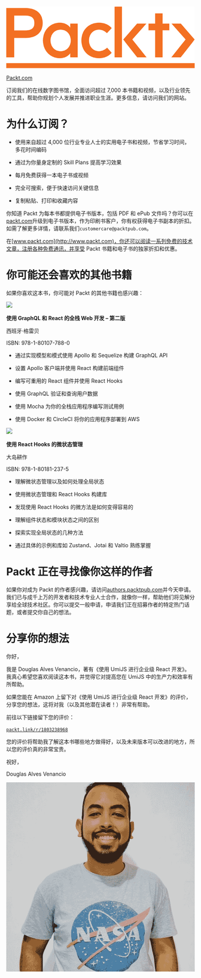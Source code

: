 ![](img/Packt_Logo1.jpg)

[Packt.com](http://Packt.com)

订阅我们的在线数字图书馆，全面访问超过 7,000 本书籍和视频，以及行业领先的工具，帮助你规划个人发展并推进职业生涯。更多信息，请访问我们的网站。

# 为什么订阅？

+   使用来自超过 4,000 位行业专业人士的实用电子书和视频，节省学习时间，多花时间编码

+   通过为你量身定制的 Skill Plans 提高学习效果

+   每月免费获得一本电子书或视频

+   完全可搜索，便于快速访问关键信息

+   复制粘贴、打印和收藏内容

你知道 Packt 为每本书都提供电子书版本，包括 PDF 和 ePub 文件吗？你可以在[packt.com](http://packt.com)升级到电子书版本，作为印刷书客户，你有权获得电子书副本的折扣。如需了解更多详情，请联系我们`customercare@packtpub.com`。

在[www.packt.com](http://www.packt.com)，你还可以阅读一系列免费的技术文章，注册各种免费通讯，并享受 Packt 书籍和电子书的独家折扣和优惠。

# 你可能还会喜欢的其他书籍

如果你喜欢这本书，你可能对 Packt 的其他书籍也感兴趣：

![](https://www.packtpub.com/product/full-stack-web-development-with-graphql-and-react-second-edition/9781801077880)

**使用 GraphQL 和 React 的全栈 Web 开发 – 第二版**

西班牙·格雷贝

ISBN: 978-1-80107-788-0

+   通过实现模型和模式使用 Apollo 和 Sequelize 构建 GraphQL API

+   设置 Apollo 客户端并使用 React 构建前端组件

+   编写可重用的 React 组件并使用 React Hooks

+   使用 GraphQL 验证和查询用户数据

+   使用 Mocha 为你的全栈应用程序编写测试用例

+   使用 Docker 和 CircleCI 将你的应用程序部署到 AWS

![](https://www.packtpub.com/product/micro-state-management-with-react-hooks/9781801812375)

**使用 React Hooks 的微状态管理**

大岛耕作

ISBN: 978-1-80181-237-5

+   理解微状态管理以及如何处理全局状态

+   使用微状态管理和 React Hooks 构建库

+   发现使用 React Hooks 的微方法是如何变得容易的

+   理解组件状态和模块状态之间的区别

+   探索实现全局状态的几种方法

+   通过具体的示例和库如 Zustand、Jotai 和 Valtio 熟练掌握

# Packt 正在寻找像你这样的作者

如果你对成为 Packt 的作者感兴趣，请访问[authors.packtpub.com](http://authors.packtpub.com)并今天申请。我们已与成千上万的开发者和技术专业人士合作，就像你一样，帮助他们将见解分享给全球技术社区。你可以提交一般申请，申请我们正在招募作者的特定热门话题，或者提交你自己的想法。

# 分享你的想法

你好，

我是 Douglas Alves Venancio，著有《使用 UmiJS 进行企业级 React 开发》。我真心希望您喜欢阅读这本书，并觉得它对提高您在 UmiJS 中的生产力和效率有所帮助。

如果您能在 Amazon 上留下对《使用 UmiJS 进行企业级 React 开发》的评价，分享您的想法，这将对我（以及其他潜在读者！）非常有帮助。

前往以下链接留下您的评价：

[`packt.link/r/1803238968`](https://packt.link/r/1803238968)

您的评价将帮助我了解这本书哪些地方做得好，以及未来版本可以改进的地方，所以您的评价真的非常宝贵。

祝好，

Douglas Alves Venancio

![](img/AuthorPhoto.jpg)
